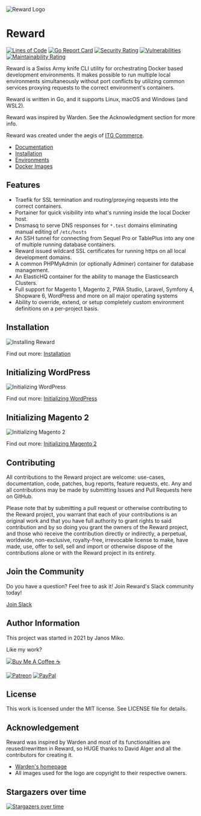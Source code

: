 ![Reward Logo](./docs/imgs/reward-github-card.png)

# Reward

[![Lines of Code](https://sonarcloud.io/api/project_badges/measure?project=rewardenv_reward&metric=ncloc)](https://sonarcloud.io/dashboard?id=rewardenv_reward)
[![Go Report Card](https://goreportcard.com/badge/github.com/rewardenv/reward)](https://goreportcard.com/report/github.com/rewardenv/reward)
[![Security Rating](https://sonarcloud.io/api/project_badges/measure?project=rewardenv_reward&metric=security_rating)](https://sonarcloud.io/dashboard?id=rewardenv_reward)
[![Vulnerabilities](https://sonarcloud.io/api/project_badges/measure?project=rewardenv_reward&metric=vulnerabilities)](https://sonarcloud.io/dashboard?id=rewardenv_reward)
[![Maintainability Rating](https://sonarcloud.io/api/project_badges/measure?project=rewardenv_reward&metric=sqale_rating)](https://sonarcloud.io/dashboard?id=rewardenv_reward)

<!-- include_open_start -->

Reward is a Swiss Army knife CLI utility for orchestrating Docker based development environments. It makes possible to
run multiple local environments simultaneously without port conflicts by utilizing common services proxying requests to
the correct environment's containers.

Reward is written in Go, and it supports Linux, macOS and Windows (and WSL2).
<!-- include_open_stop -->

Reward was inspired by Warden. See the Acknowledgment section for more info.

Reward was created under the aegis of [ITG Commerce](https://itgcommerce.com).

* [Documentation](https://rewardenv.readthedocs.io)
* [Installation](https://rewardenv.readthedocs.io/en/latest/installation.html)
* [Environments](https://rewardenv.readthedocs.io/en/latest/environments.html)
* [Docker Images](https://github.com/rewardenv/reward/tree/main/images)

## Features

- Traefik for SSL termination and routing/proxying requests into the correct containers.
- Portainer for quick visibility into what's running inside the local Docker host.
- Dnsmasq to serve DNS responses for `*.test` domains eliminating manual editing of `/etc/hosts`
- An SSH tunnel for connecting from Sequel Pro or TablePlus into any one of multiple running database containers.
- Reward issued wildcard SSL certificates for running https on all local development domains.
- A common PHPMyAdmin (or optionally Adminer) container for database management.
- An ElasticHQ container for the ability to manage the Elasticsearch Clusters.
- Full support for Magento 1, Magento 2, PWA Studio, Laravel, Symfony 4, Shopware 6, WordPress and more on all major
  operating systems
- Ability to override, extend, or setup completely custom environment definitions on a per-project basis.

<!-- include_open_stop -->

## Installation

![Installing Reward](./docs/imgs/install.gif)

Find out more: [Installation](https://rewardenv.readthedocs.io/en/latest/installation.html)

## Initializing WordPress

![Initializing WordPress](./docs/imgs/initialize-wordpress.gif)

Find out
more: [Initializing WordPress](https://rewardenv.readthedocs.io/en/latest/environments/initializing-wordpress.html)

## Initializing Magento 2

![Initializing Magento 2](./docs/imgs/initialize-magento2.gif)

Find out
more: [Initializing Magento 2](https://rewardenv.readthedocs.io/en/latest/environments/initializing-magento2.html)

## Contributing

All contributions to the Reward project are welcome: use-cases, documentation, code, patches, bug reports, feature
requests, etc. Any and all contributions may be made by submitting Issues and Pull Requests here on GitHub.

Please note that by submitting a pull request or otherwise contributing to the Reward project, you warrant that each of
your contributions is an original work and that you have full authority to grant rights to said contribution and by so
doing you grant the owners of the Reward project, and those who receive the contribution directly or indirectly, a
perpetual, worldwide, non-exclusive, royalty-free, irrevocable license to make, have made, use, offer to sell, sell and
import or otherwise dispose of the contributions alone or with the Reward project in its entirety.

## Join the Community

Do you have a question? Feel free to ask it! Join Reward's Slack community today!

[Join Slack](http://rewardslack.janosmiko.com)

## Author Information

This project was started in 2021 by Janos Miko.

Like my work?

[![Buy Me A Coffee ☕](https://www.buymeacoffee.com/assets/img/custom_images/orange_img.png)](https://www.buymeacoffee.com/janosmiko)

[![Patreon](https://img.shields.io/badge/Donate-Patreon-red.svg)](https://www.patreon.com/janosmiko)
[![PayPal](https://img.shields.io/badge/Donate-PayPal-green.svg)](https://www.paypal.com/cgi-bin/webscr?cmd=_s-xclick&hosted_button_id=LUCSKSMFENMHN)

## License

This work is licensed under the MIT license. See LICENSE file for details.

## Acknowledgement

Reward was inspired by Warden and most of its functionalities are reused/rewritten in Reward, so HUGE thanks to David
Alger and all the contributors for creating it.
<!-- include_open_stop -->

* [Warden's homepage](https://warden.dev)
* All images used for the logo are copyright to their respective owners.

## Stargazers over time

[![Stargazers over time](https://starchart.cc/rewardenv/reward.svg)](https://starchart.cc/rewardenv/reward)
